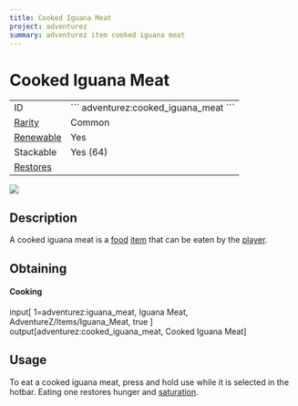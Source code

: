 ```yaml
---
title: Cooked Iguana Meat
project: adventurez
summary: adventurez item cooked iguana meat
---
```

# Cooked Iguana Meat
<div class="main_table">
<div class="left_main_table">
<table class="left_table">
    <tbody>
        <tr>
            <td class="first-column">ID</td>
            <td class="second-column">
            ```
            adventurez:cooked_iguana_meat
            ```
            </td>
        </tr>
        <tr id="linear-top">
            <td class="first-column"><a href="https://minecraft.wiki/w/Rarity" target="_blank">Rarity</a></td>
            <td class="second-column">Common</td>
        </tr>
        <tr id="linear-top">
            <td class="first-column"><a href="https://minecraft.wiki/w/Renewable_resource" target="_blank">Renewable</a></td>
            <td class="second-column">Yes</td>
        </tr>
        <tr id="linear-top">
            <td class="first-column">Stackable</td>
            <td class="second-column">Yes (64)</td>
        </tr>
        <tr id="linear-top">
            <td class="first-column"><a href="https://minecraft.wiki/w/Food" target="_blank">Restores</a></td>
            <td class="second-column icon-element" icon-count="6" icon-id="hunger"></td>
        </tr>
    </tbody>
</table>
</div>
    <img src="/wiki/assets/adventurez/items/cooked_iguana_meat.png" loading="lazy" class="right_img_table"/>
</div>

## Description
A cooked iguana meat is a [food](https://minecraft.wiki/w/Food) [item](https://minecraft.wiki/w/Item) that can be eaten by the [player](https://minecraft.wiki/w/Player).

## Obtaining
#### Cooking

<div id="crafting-table">
<div class="crafting-element" crafting-type="furnace_smelting">
input[ 1=adventurez:iguana_meat, Iguana Meat, AdventureZ/Items/Iguana_Meat, true ]
output[adventurez:cooked_iguana_meat, Cooked Iguana Meat]
</div>
</div>

## Usage
To eat a cooked iguana meat, press and hold use while it is selected in the hotbar. Eating one restores <span class="icon-element" icon-count="6" icon-id="hunger"></span> hunger and <span class="icon-element" icon-count="7.2" icon-id="saturation"></span> [saturation](https://minecraft.wiki/w/Hunger#Mechanics).
